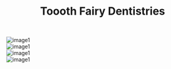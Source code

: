 <h1 align="center">Toooth Fairy Dentistries</h6>
<br>

![image1][image1]
<br>
![image1][image1]
<br>
![image1][image1]
<br>
![image1][image1]
 
<!-- MARKDOWN LINKS & IMAGES -->
[image1]: Images/Image1.png
[image2]: Images/Image2.png
[image3]: Images/Image3.png
[image4]: Images/Image4.png
